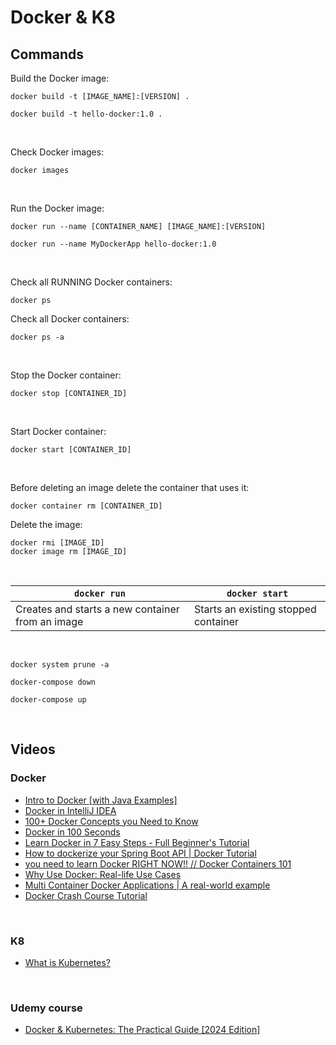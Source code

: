 # Docker & K8 

## Commands
Build the Docker image:
```
docker build -t [IMAGE_NAME]:[VERSION] .

docker build -t hello-docker:1.0 .
```
<br>

Check Docker images:
```
docker images
```
<br>

Run the Docker image:
```
docker run --name [CONTAINER_NAME] [IMAGE_NAME]:[VERSION]

docker run --name MyDockerApp hello-docker:1.0
```
<br>

Check all RUNNING Docker containers:
```
docker ps
```
Check all Docker containers:
```
docker ps -a
```
<br>

Stop the Docker container:
```
docker stop [CONTAINER_ID]
```
<br>

Start Docker container:
```
docker start [CONTAINER_ID]
```
<br>

Before deleting an image delete the container that uses it:
```
docker container rm [CONTAINER_ID]
```
Delete the image:
```
docker rmi [IMAGE_ID]
docker image rm [IMAGE_ID]
```
<br>


| `docker run`                                     | `docker start`                       |
|--------------------------------------------------|--------------------------------------|
| Creates and starts a new container from an image | Starts an existing stopped container |
 
<br>




```
docker system prune -a
```
```
docker-compose down
```

```
docker-compose up
```
<br>

## Videos

### Docker
- [Intro to Docker [with Java Examples]](https://www.youtube.com/watch?v=FzwIs2jMESM)
- [Docker in IntelliJ IDEA](https://www.youtube.com/watch?v=FzwIs2jMESM)
- [100+ Docker Concepts you Need to Know](https://www.youtube.com/watch?v=rIrNIzy6U_g)
- [Docker in 100 Seconds](https://www.youtube.com/watch?v=Gjnup-PuquQ)
- [Learn Docker in 7 Easy Steps - Full Beginner's Tutorial](https://www.youtube.com/watch?v=gAkwW2tuIqE)
- [How to dockerize your Spring Boot API | Docker Tutorial](https://www.youtube.com/watch?v=3SNKdr3f9Io)
- [you need to learn Docker RIGHT NOW!! // Docker Containers 101](https://www.youtube.com/watch?v=eGz9DS-aIeY)
- [Why Use Docker: Real-life Use Cases](https://www.youtube.com/watch?v=rcYswUg0J5k)
- [Multi Container Docker Applications | A real-world example](https://www.youtube.com/watch?v=bX_tFv0YCqg)
- [Docker Crash Course Tutorial](https://www.youtube.com/playlist?list=PL4cUxeGkcC9hxjeEtdHFNYMtCpjNBm3h7)
<br>

### K8
- [What is Kubernetes?](https://www.youtube.com/watch?v=IMOZCDhH7do&list=PLN_xGGp_EzELV3J2Bp-kNkmI2Vor338NI&index=9)
<br>

### Udemy course
- [Docker & Kubernetes: The Practical Guide [2024 Edition]](https://www.udemy.com/course/docker-kubernetes-the-practical-guide/?couponCode=LETSLEARNNOWPP)